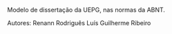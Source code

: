 Modelo de dissertação da UEPG, nas normas da ABNT.

Autores:
Renann Rodriguês
Luís Guilherme Ribeiro
